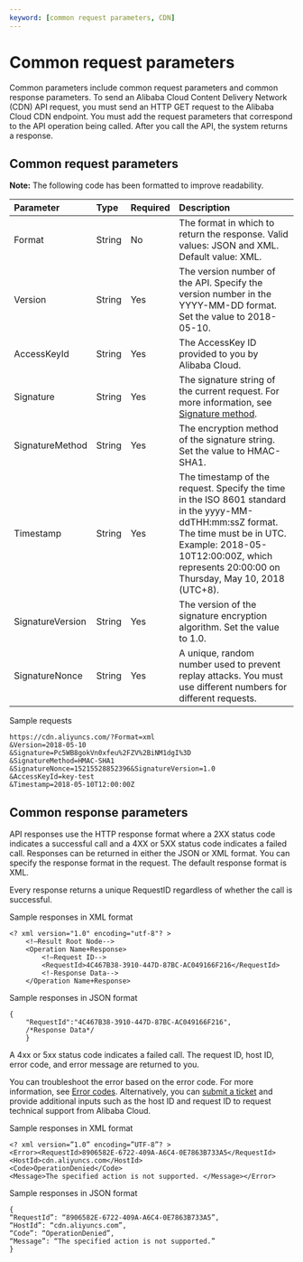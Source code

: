 ```yaml
---
keyword: [common request parameters, CDN]
---
```


# Common request parameters

Common parameters include common request parameters and common response parameters. To send an Alibaba Cloud Content Delivery Network \(CDN\) API request, you must send an HTTP GET request to the Alibaba Cloud CDN endpoint. You must add the request parameters that correspond to the API operation being called. After you call the API, the system returns a response.

## Common request parameters

**Note:** The following code has been formatted to improve readability.

|Parameter|Type|Required|Description|
|:--------|:---|:-------|:----------|
|Format|String|No|The format in which to return the response. Valid values: JSON and XML. Default value: XML.|
|Version|String|Yes|The version number of the API. Specify the version number in the YYYY-MM-DD format. Set the value to 2018-05-10.|
|AccessKeyId|String|Yes|The AccessKey ID provided to you by Alibaba Cloud.|
|Signature|String|Yes|The signature string of the current request. For more information, see [Signature method]().|
|SignatureMethod|String|Yes|The encryption method of the signature string. Set the value to HMAC-SHA1.|
|Timestamp|String|Yes|The timestamp of the request. Specify the time in the ISO 8601 standard in the yyyy-MM-ddTHH:mm:ssZ format. The time must be in UTC. Example: 2018-05-10T12:00:00Z, which represents 20:00:00 on Thursday, May 10, 2018 \(UTC+8\). |
|SignatureVersion|String|Yes|The version of the signature encryption algorithm. Set the value to 1.0.|
|SignatureNonce|String|Yes|A unique, random number used to prevent replay attacks. You must use different numbers for different requests.|

Sample requests

```
https://cdn.aliyuncs.com/?Format=xml
&Version=2018-05-10
&Signature=Pc5WB8gokVn0xfeu%2FZV%2BiNM1dgI%3D
&SignatureMethod=HMAC-SHA1
&SignatureNonce=15215528852396&SignatureVersion=1.0
&AccessKeyId=key-test
&Timestamp=2018-05-10T12:00:00Z    
```

## Common response parameters

API responses use the HTTP response format where a 2XX status code indicates a successful call and a 4XX or 5XX status code indicates a failed call. Responses can be returned in either the JSON or XML format. You can specify the response format in the request. The default response format is XML.

Every response returns a unique RequestID regardless of whether the call is successful.

Sample responses in XML format

```
<? xml version="1.0" encoding="utf-8"? > 
    <!—Result Root Node-->
    <Operation Name+Response>
        <!—Request ID-->
        <RequestId>4C467B38-3910-447D-87BC-AC049166F216</RequestId>
        <!-Response Data-->
    </Operation Name+Response>
```

Sample responses in JSON format

```
{
    "RequestId":"4C467B38-3910-447D-87BC-AC049166F216",
    /*Response Data*/
    }
```

A 4xx or 5xx status code indicates a failed call. The request ID, host ID, error code, and error message are returned to you.

You can troubleshoot the error based on the error code. For more information, see [Error codes](https://error-center.aliyun.com/status/product/Cdn). Alternatively, you can [submit a ticket](https://workorder-intl.console.aliyun.com/#/ticket/createIndex) and provide additional inputs such as the host ID and request ID to request technical support from Alibaba Cloud.

Sample responses in XML format

```
<? xml version=”1.0” encoding=”UTF-8”? >
<Error><RequestId>8906582E-6722-409A-A6C4-0E7863B733A5</RequestId>   
<HostId>cdn.aliyuncs.com</HostId>   
<Code>OperationDenied</Code>   
<Message>The specified action is not supported. </Message></Error>
```

Sample responses in JSON format

```
{    
“RequestId”: “8906582E-6722-409A-A6C4-0E7863B733A5”,    
“HostId”: “cdn.aliyuncs.com”,    
“Code”: “OperationDenied”,    
“Message”: “The specified action is not supported.”
}
```

